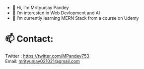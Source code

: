 - 👋 Hi, I’m Mrityunjay Pandey
- 👀 I’m interested in Web Devlopment and AI
- 🌱 I’m currently learning MERN Stack from a course on Udemy
# 📫 Contact:
Twitter : https://twitter.com/MPandey753
<br>
Email: mrityunjay021021@gmail.com


<!---
Mrityunjay0705/Mrityunjay0705 is a ✨ special ✨ repository because its `README.md` (this file) appears on your GitHub profile.
You can click the Preview link to take a look at your changes.
--->
